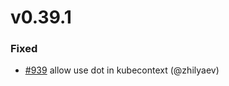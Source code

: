 # v0.39.1

### Fixed

* [#939](https://github.com/helmwave/helmwave/issues/939) allow use dot in kubecontext (@zhilyaev)

